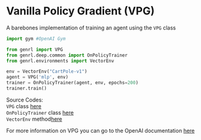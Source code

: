 # Vanilla Policy Gradient (VPG)

A barebones implementation of training an agent using the `VPG` class

```python
import gym #OpenAI Gym

from genrl import VPG
from genrl.deep.common import OnPolicyTrainer
from genrl.environments import VectorEnv

env = VectorEnv("CartPole-v1")
agent = VPG('mlp', env)
trainer = OnPolicyTrainer(agent, env, epochs=200)
trainer.train()
```

Source Codes: \
`VPG` class  [here](https://github.com/SforAiDl/genrl/blob/9ce9716b18aab490e880c99cd530965db6bc4ba9/genrl/deep/agents/vpg/vpg.py)\
`OnPolicyTrainer` class [here](https://github.com/SforAiDl/genrl/blob/9ce9716b18aab490e880c99cd530965db6bc4ba9/genrl/deep/common/trainer.py#L406)\
`VectorEnv` method[here](https://github.com/SforAiDl/genrl/blob/9ce9716b18aab490e880c99cd530965db6bc4ba9/genrl/environments/suite.py#L16)

For more information on VPG you can go to the OpenAI documentation [here](https://spinningup.openai.com/en/latest/algorithms/vpg.html)